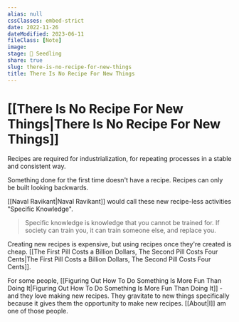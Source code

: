```yaml
---
alias: null
cssClasses: embed-strict
date: 2022-11-26
dateModified: 2023-06-11
fileClass: [Note]
image: 
stage: 🌱 Seedling
share: true
slug: there-is-no-recipe-for-new-things
title: There Is No Recipe For New Things
---
```


# [[There Is No Recipe For New Things|There Is No Recipe For New Things]]

Recipes are required for industrialization, for repeating processes in a stable and consistent way. 

Something done for the first time doesn't have a recipe. Recipes can only be built looking backwards. 

[[Naval Ravikant|Naval Ravikant]] would call these new recipe-less activities "Specific Knowledge".

> Specific knowledge is knowledge that you cannot be trained for. If society can train you, it can train someone else, and replace you.

Creating new recipes is expensive, but using recipes once they're created is cheap. [[The First Pill Costs a Billion Dollars, The Second Pill Costs Four Cents|The First Pill Costs a Billion Dollars, The Second Pill Costs Four Cents]].

For some people, [[Figuring Out How To Do Something Is More Fun Than Doing It|Figuring Out How To Do Something Is More Fun Than Doing It]] - and they love making new recipes. They gravitate to new things specifically because it gives them the opportunity to make new recipes. [[About|I]] am one of those people.
